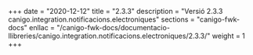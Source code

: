 +++
date        = "2020-12-12"
title       = "2.3.3"
description = "Versió 2.3.3 canigo.integration.notificacions.electroniques"
sections    = "canigo-fwk-docs"
enllac		= "/canigo-fwk-docs/documentacio-llibreries/canigo.integration.notificacions.electroniques/2.3.3/"
weight		= 1
+++
